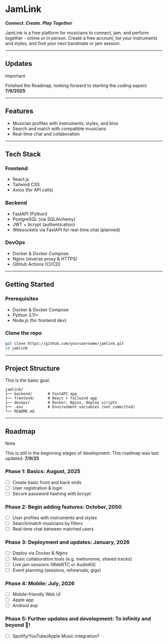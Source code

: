 # JamLink
**_Connect. Create. Play Together_**

JamLink is a free platform for musicians to connect, jam, and perform together - online or in person. Create a free account, list your instruments and styles, and find your next bandmate or jam session.

---

## Updates
> [!IMPORTANT]
> Finished the Roadmap, looking forward to starting the coding aspect. **7/9/2025**

---

## Features
- Musician profiles with instruments, styles, and bios
- Search and match with compatible musicians
- Real-time chat and collaboration

---

## Tech Stack

### Frontend
- React.js
- Tailwind CSS
- Axios (for API calls)

### Backend
- FastAPI (Python)
- PostgreSQL (via SQLAlchemy)
- JWT + bcrypt (authentication)
- Websockets via FastAPI for real-time chat (planned)

### DevOps
- Docker & Docker Compose
- Nginx (reverse proxy & HTTPS)
- GitHub Actions (CI/CD)

---

## Getting Started

### Prerequisites

- Docker & Docker Compose
- Python 3.11+
- Node.js (for frontend dev)

### Clone the repo

```bash
git clone https://github.com/yourusername/jamlink.git
cd jamlink
```

---

## Project Structure
This is the basic goal. 
```
jamlink/
├── backend/       # FastAPI app
├── frontend/      # React + Tailwind app
├── devops/        # Docker, Nginx, deploy scripts
├── .env           # Environment variables (not committed)
└── README.md
```

---

## Roadmap
> [!NOTE]
> This is still in the beginning stages of development. This roadmap was last updated: **7/9/25**

### Phase 1: Basics: August, 2025
- [ ] Create basic front and back ends
- [ ] User registration & login
- [ ] Secure password hashing with bcrypt

### Phase 2: Begin adding features: October, 2050
- [ ] User profiles with instruments and styles
- [ ] Search/match musicians by filters
- [ ] Real-time chat between matched users

### Phase 3: Deployment and updates: January, 2026
- [ ] Deploy via Docker & Nginx
- [ ] Music collaboration tools (e.g. metronome, shared tracks)
- [ ] Live jam sessions (WebRTC or AudioKit)
- [ ] Event planning (sessions, rehearsals, gigs)

### Phase 4: Mobile: July, 2026
- [ ] Mobile-friendly Web UI
- [ ] Apple app
- [ ] Android aop

### Phase 5: Further updates and development: To infinity and beyond 🚀!
- [ ] Spotify/YouTube/Apple Music integration?


